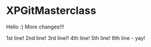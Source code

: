 # XPGitMasterclass

Hello :)
More changes!!!

1st line!
2nd line!
3rd line!!
4th line!
5th line!
6th line - yay!